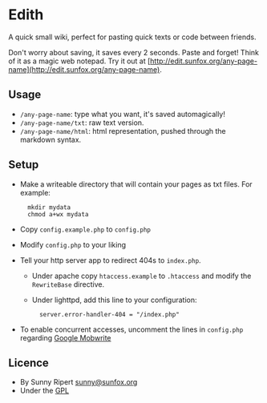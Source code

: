 Edith
=====

A quick small wiki, perfect for pasting quick texts or code between friends.

Don't worry about saving, it saves every 2 seconds. Paste and forget! Think of it as a magic web notepad. Try it out at [http://edit.sunfox.org/any-page-name](http://edit.sunfox.org/any-page-name).

Usage
-----

- `/any-page-name`: type what you want, it's saved automagically!
- `/any-page-name/txt`: raw text version.
- `/any-page-name/html`: html representation, pushed through the markdown syntax.

Setup
-----

- Make a writeable directory that will contain your pages as txt files. For example:

        mkdir mydata
        chmod a+wx mydata

- Copy `config.example.php` to `config.php`
- Modify `config.php` to your liking
- Tell your http server app to redirect 404s to `index.php`.

    - Under apache copy `htaccess.example` to `.htaccess` and modify the `RewriteBase` directive.
    - Under lighttpd, add this line to your configuration:

            server.error-handler-404 = "/index.php"

- To enable concurrent accesses, uncomment the lines in `config.php` regarding [Google Mobwrite](http://code.google.com/p/google-mobwrite/)

Licence
------

- By Sunny Ripert <sunny@sunfox.org>
- Under the [GPL](http://www.gnu.org/copyleft/gpl.html)

